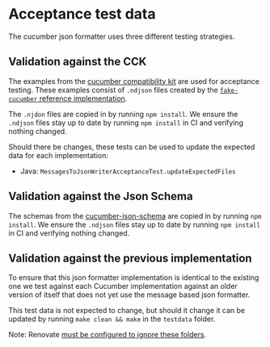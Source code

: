# Acceptance test data

The cucumber json formatter uses three different testing strategies.

## Validation against the CCK

The examples from the [cucumber compatibility kit](https://github.com/cucumber/compatibility-kit)
are used for acceptance testing. These examples consist of `.ndjson` files created by
the [`fake-cucumber` reference implementation](https://github.com/cucumber/fake-cucumber).

The `.njdon` files are copied in by running `npm install`.  We ensure the
`.ndjson` files stay up to date by running `npm install` in CI  and verifying
nothing changed.

Should there be changes, these tests can be used to update the expected data for
each implementation:
 * Java: `MessagesToJsonWriterAcceptanceTest.updateExpectedFiles`

## Validation against the Json Schema

The schemas from the [cucumber-json-schema](https://github.com/cucumber/cucumber-json-schema)
are copied in by running `npm install`.  We ensure the `.ndjson` files stay up
to date by running `npm install` in CI  and verifying  nothing changed.

## Validation against the previous implementation

To ensure that this json formatter implementation is identical to the existing
one we test against each Cucumber implementation against an older version of
itself that does not yet use the message based json formatter.

This test data is not expected to change, but should it change it can be updated
by running `make clean && make` in the `testdata` folder.

Note: Renovate [must be configured to ignore these folders](../.github/renovate.json).